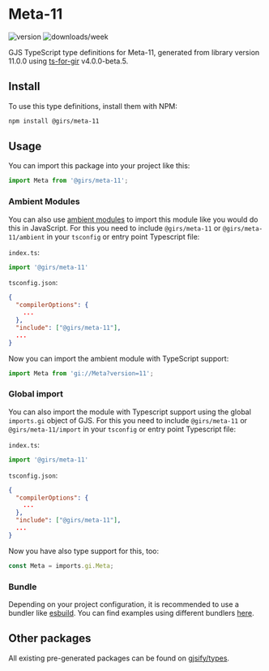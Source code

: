 
# Meta-11

![version](https://img.shields.io/npm/v/@girs/meta-11)
![downloads/week](https://img.shields.io/npm/dw/@girs/meta-11)


GJS TypeScript type definitions for Meta-11, generated from library version 11.0.0 using [ts-for-gir](https://github.com/gjsify/ts-for-gir) v4.0.0-beta.5.


## Install

To use this type definitions, install them with NPM:
```bash
npm install @girs/meta-11
```

## Usage

You can import this package into your project like this:
```ts
import Meta from '@girs/meta-11';
```

### Ambient Modules

You can also use [ambient modules](https://github.com/gjsify/ts-for-gir/tree/main/packages/cli#ambient-modules) to import this module like you would do this in JavaScript.
For this you need to include `@girs/meta-11` or `@girs/meta-11/ambient` in your `tsconfig` or entry point Typescript file:

`index.ts`:
```ts
import '@girs/meta-11'
```

`tsconfig.json`:
```json
{
  "compilerOptions": {
    ...
  },
  "include": ["@girs/meta-11"],
  ...
}
```

Now you can import the ambient module with TypeScript support: 

```ts
import Meta from 'gi://Meta?version=11';
```

### Global import

You can also import the module with Typescript support using the global `imports.gi` object of GJS.
For this you need to include `@girs/meta-11` or `@girs/meta-11/import` in your `tsconfig` or entry point Typescript file:

`index.ts`:
```ts
import '@girs/meta-11'
```

`tsconfig.json`:
```json
{
  "compilerOptions": {
    ...
  },
  "include": ["@girs/meta-11"],
  ...
}
```

Now you have also type support for this, too:

```ts
const Meta = imports.gi.Meta;
```

### Bundle

Depending on your project configuration, it is recommended to use a bundler like [esbuild](https://esbuild.github.io/). You can find examples using different bundlers [here](https://github.com/gjsify/ts-for-gir/tree/main/examples).

## Other packages

All existing pre-generated packages can be found on [gjsify/types](https://github.com/gjsify/types).

